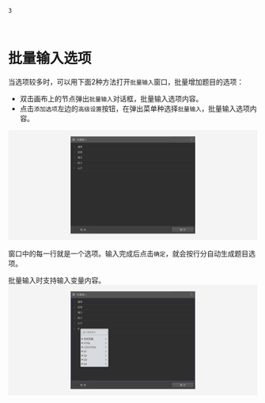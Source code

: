 ```index
3
```
```tag

```
```summary

```
# 批量输入选项

当选项较多时，可以用下面2种方法打开`批量输入`窗口，批量增加题目的选项：

+ 双击画布上的节点弹出`批量输入`对话框，批量输入选项内容。
+ 点击`添加选项`左边的`高级设置`按钮，在弹出菜单种选择`批量输入`，批量输入选项内容。

<img src='./assets/03batchInput/normal.png'>

窗口中的每一行就是一个选项。输入完成后点击`确定`，就会按行分自动生成题目选项。

批量输入时支持输入变量内容。
<img src='./assets/03batchInput/variable.png'>